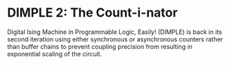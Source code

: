# DIMPLE 2: The Count-i-nator

Digital Ising Machine in Programmable Logic, Easily! (DIMPLE) is back in its second iteration using either synchronous or asynchronous counters rather than buffer chains to prevent coupling precision from resulting in exponential scaling of the circuit.